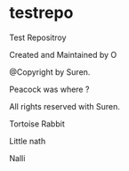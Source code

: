 testrepo
========

Test Repositroy

Created and Maintained by O

@Copyright by Suren.

Peacock was where ?

All rights reserved with Suren. 

Tortoise Rabbit

Little nath

Nalli
